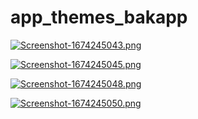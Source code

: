 # app_themes_bakapp

[![Screenshot-1674245043.png](https://i.postimg.cc/502KcQPS/Screenshot-1674245043.png)](https://postimg.cc/jWB4P2YD)


[![Screenshot-1674245045.png](https://i.postimg.cc/5yZsF7fs/Screenshot-1674245045.png)](https://postimg.cc/rRN1B904)



[![Screenshot-1674245048.png](https://i.postimg.cc/PxV3df9s/Screenshot-1674245048.png)](https://postimg.cc/ZB3FcmJV)



[![Screenshot-1674245050.png](https://i.postimg.cc/yxJfx4CJ/Screenshot-1674245050.png)](https://postimg.cc/gLWyt7Jd)
